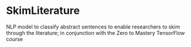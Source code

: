 # SkimLiterature
NLP model to classify abstract sentences to enable researchers to skim through the literature; in conjunction with the Zero to Mastery TensorFlow course
